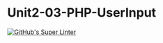 # Unit2-03-PHP-UserInput
[![GitHub's Super Linter](https://github.com/ICS20-Programming-SantiagoH/Unit2-03-PHP-UserInput/workflows/GitHub's%20Super%20Linter/badge.svg)](https://github.com/ICS20-Programming-SantiagoH/Unit2-03-PHP-UserInput/actions)